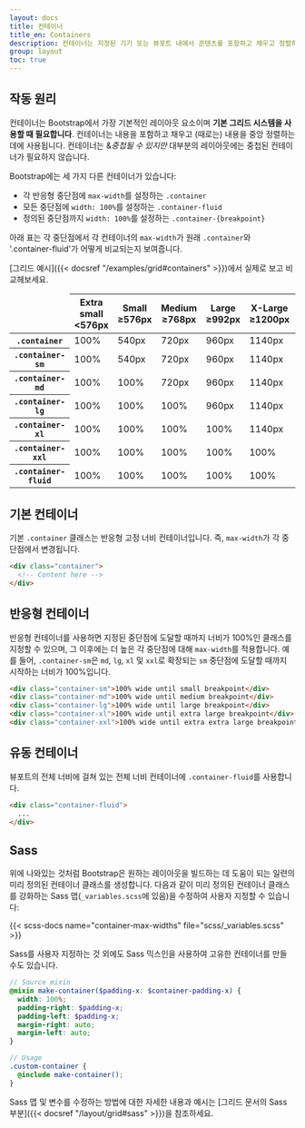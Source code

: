 ```yaml
---
layout: docs
title: 컨테이너
title_en: Containers
description: 컨테이너는 지정된 기기 또는 뷰포트 내에서 콘텐츠를 포함하고 채우고 정렬하는 Bootstrap의 기본 컴포넌트입니다.
group: layout
toc: true
---
```


## 작동 원리

컨테이너는 Bootstrap에서 가장 기본적인 레이아웃 요소이며 **기본 그리드 시스템을 사용할 때 필요합니다**. 컨테이너는 내용을 포함하고 채우고 (때로는) 내용을 중앙 정렬하는 데에 사용됩니다. 컨테이너는 &*중첩될 수 있지만* 대부분의 레이아웃에는 중첩된 컨테이너가 필요하지 않습니다.

Bootstrap에는 세 가지 다른 컨테이너가 있습니다:

- 각 반응형 중단점에 `max-width`를 설정하는 `.container`
- 모든 중단점에 `width: 100%`를 설정하는 `.container-fluid`
- 정의된 중단점까지 `width: 100%`를 설정하는 `.container-{breakpoint}`

아래 표는 각 중단점에서 각 컨테이너의 `max-width`가 원래 `.container`와 '.container-fluid'가 어떻게 비교되는지 보여줍니다.

[그리드 예시]({{< docsref "/examples/grid#containers" >}})에서 실제로 보고 비교헤보세요.

<table class="table">
  <thead>
    <tr>
      <td class="border-dark"></td>
      <th scope="col">
        Extra small<br>
        <span class="fw-normal">&lt;576px</span>
      </th>
      <th scope="col">
        Small<br>
        <span class="fw-normal">&ge;576px</span>
      </th>
      <th scope="col">
        Medium<br>
        <span class="fw-normal">&ge;768px</span>
      </th>
      <th scope="col">
        Large<br>
        <span class="fw-normal">&ge;992px</span>
      </th>
      <th scope="col">
        X-Large<br>
        <span class="fw-normal">&ge;1200px</span>
      </th>
      <th scope="col">
        XX-Large<br>
        <span class="fw-normal">&ge;1400px</span>
      </th>
    </tr>
  </thead>
  <tbody>
    <tr>
      <th scope="row" class="fw-normal"><code>.container</code></th>
      <td class="text-muted">100%</td>
      <td>540px</td>
      <td>720px</td>
      <td>960px</td>
      <td>1140px</td>
      <td>1320px</td>
    </tr>
    <tr>
      <th scope="row" class="fw-normal"><code>.container-sm</code></th>
      <td class="text-muted">100%</td>
      <td>540px</td>
      <td>720px</td>
      <td>960px</td>
      <td>1140px</td>
      <td>1320px</td>
    </tr>
    <tr>
      <th scope="row" class="fw-normal"><code>.container-md</code></th>
      <td class="text-muted">100%</td>
      <td class="text-muted">100%</td>
      <td>720px</td>
      <td>960px</td>
      <td>1140px</td>
      <td>1320px</td>
    </tr>
    <tr>
      <th scope="row" class="fw-normal"><code>.container-lg</code></th>
      <td class="text-muted">100%</td>
      <td class="text-muted">100%</td>
      <td class="text-muted">100%</td>
      <td>960px</td>
      <td>1140px</td>
      <td>1320px</td>
    </tr>
    <tr>
      <th scope="row" class="fw-normal"><code>.container-xl</code></th>
      <td class="text-muted">100%</td>
      <td class="text-muted">100%</td>
      <td class="text-muted">100%</td>
      <td class="text-muted">100%</td>
      <td>1140px</td>
      <td>1320px</td>
    </tr>
    <tr>
      <th scope="row" class="fw-normal"><code>.container-xxl</code></th>
      <td class="text-muted">100%</td>
      <td class="text-muted">100%</td>
      <td class="text-muted">100%</td>
      <td class="text-muted">100%</td>
      <td class="text-muted">100%</td>
      <td>1320px</td>
    </tr>
    <tr>
      <th scope="row" class="fw-normal"><code>.container-fluid</code></th>
      <td class="text-muted">100%</td>
      <td class="text-muted">100%</td>
      <td class="text-muted">100%</td>
      <td class="text-muted">100%</td>
      <td class="text-muted">100%</td>
      <td class="text-muted">100%</td>
    </tr>
  </tbody>
</table>

## 기본 컨테이너

기본 `.container` 클래스는 반응형 고정 너비 컨테이너입니다. 즉, `max-width`가 각 중단점에서 변경됩니다.

```html
<div class="container">
  <!-- Content here -->
</div>
```

## 반응형 컨테이너

반응형 컨테이너를 사용하면 지정된 중단점에 도달할 때까지 너비가 100%인 클래스를 지정할 수 있으며, 그 이후에는 더 높은 각 중단점에 대해 `max-width`를 적용합니다. 예를 들어, `.container-sm`은 `md`, `lg`, `xl` 및 `xxl`로 확장되는 `sm` 중단점에 도달할 때까지 시작하는 너비가 100%입니다.

```html
<div class="container-sm">100% wide until small breakpoint</div>
<div class="container-md">100% wide until medium breakpoint</div>
<div class="container-lg">100% wide until large breakpoint</div>
<div class="container-xl">100% wide until extra large breakpoint</div>
<div class="container-xxl">100% wide until extra extra large breakpoint</div>
```

## 유동 컨테이너

뷰포트의 전체 너비에 걸쳐 있는 전체 너비 컨테이너에 `.container-fluid`를 사용합니다.

```html
<div class="container-fluid">
  ...
</div>
```

## Sass

위에 나와있는 것처럼 Bootstrap은 원하는 레이아웃을 빌드하는 데 도움이 되는 일련의 미리 정의된 컨테이너 클래스를 생성합니다. 다음과 같이 미리 정의된 컨테이너 클래스를 강화하는 Sass 맵(`_variables.scss`에 있음)을 수정하여 사용자 지정할 수 있습니다:

{{< scss-docs name="container-max-widths" file="scss/_variables.scss" >}}

Sass를 사용자 지정하는 것 외에도 Sass 믹스인을 사용하여 고유한 컨테이너를 만들 수도 있습니다.

```scss
// Source mixin
@mixin make-container($padding-x: $container-padding-x) {
  width: 100%;
  padding-right: $padding-x;
  padding-left: $padding-x;
  margin-right: auto;
  margin-left: auto;
}

// Usage
.custom-container {
  @include make-container();
}
```

Sass 맵 및 변수를 수정하는 방법에 대한 자세한 내용과 예시는 [그리드 문서의 Sass 부분]({{< docsref "/layout/grid#sass" >}})을 참조하세요.
